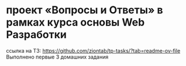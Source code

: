 # проект «Вопросы и Ответы» в рамках курса основы Web Разработки
ссылка на ТЗ:
https://github.com/ziontab/tp-tasks/?tab=readme-ov-file
Выполнено первые 3 домашних задания
